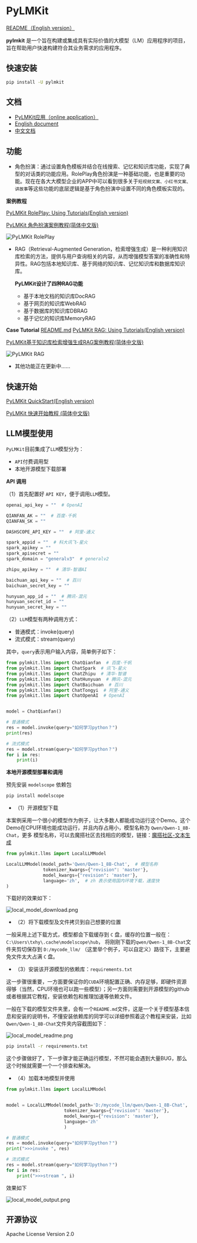 # PyLMKit


[README（English version）](https://github.com/52phm/pylmkit/blob/main/README_English.md)


**pylmkit** 是一个旨在构建或集成具有实际价值的大模型（LM）应用程序的项目，旨在帮助用户快速构建符合其业务需求的应用程序。


## 快速安装
```bash
pip install -U pylmkit
```

## 文档

- <a href="http://app.pylmkit.cn" target="_blank">PyLMKit应用（online application）</a>
- <a href="http://en.pylmkit.cn" target="_blank">English document</a>
- <a href="http://zh.pylmkit.cn" target="_blank">中文文档</a>


## 功能

- 角色扮演：通过设置角色模板并结合在线搜索、记忆和知识库功能，实现了典型的对话类的功能应用。RolePlay角色扮演是一种基础功能，也是重要的功能。现在在各大大模型企业的APP中可以看到很多关于`短视频文案、小红书文案、讲故事`等这些功能的底层逻辑是基于角色扮演中设置不同的角色模板实现的。
  
**案例教程**

[PyLMKit RolePlay: Using Tutorials(English version)](https://github.com/52phm/pylmkit/blob/main/examples/01-RolePlay-APP.md)

[PyLMKit 角色扮演案例教程(简体中文版)](https://github.com/52phm/pylmkit/blob/main/examples/01-角色扮演应用案例.ipynb)


![PyLMKit RolePlay](./docs/images/RolePlay.png)

- RAG（Retrieval-Augmented Generation，检索增强生成）是一种利用知识库检索的方法，提供与用户查询相关的内容，从而增强模型答案的准确性和特异性。RAG包括本地知识库、基于网络的知识库、记忆知识库和数据库知识库。

  **PyLMKit设计了四种RAG功能**

  - 基于本地文档的知识库DocRAG
  - 基于网页的知识库WebRAG
  - 基于数据库的知识库DBRAG
  - 基于记忆的知识库MemoryRAG


**Case Tutorial**
[README.md](README_English.md)
[PyLMKit RAG: Using Tutorials(English version)](https://github.com/52phm/pylmkit/blob/main/examples/02-RAG-Retrieval-Augmented-Generation.md)

[PyLMKit基于知识库检索增强生成RAG案例教程(简体中文版)](https://github.com/52phm/pylmkit/blob/main/examples/02-基于知识库检索增强生成RAG案例.ipynb)


![PyLMKit RAG](./docs/images/RAG.png)

- 其他功能正在更新中……


## 快速开始

[PyLMKit QuickStart(English version)](https://github.com/52phm/pylmkit/blob/main/examples/00-QuickStart.md)

[PyLMKit 快速开始教程 (简体中文版)](https://github.com/52phm/pylmkit/blob/main/examples/00-快速开始.md)

## LLM模型使用

`PyLMKit`目前集成了`LLM`模型分为：

- `API`付费调用型
- 本地开源模型下载部署

**API 调用**

（1）首先配置好 `API KEY`，便于调用`LLM`模型。

```python
openai_api_key = ""  # OpenAI

QIANFAN_AK = ""  # 百度-千帆
QIANFAN_SK = ""

DASHSCOPE_API_KEY = ""  # 阿里-通义

spark_appid = ""  # 科大讯飞-星火
spark_apikey = ""
spark_apisecret = ""
spark_domain = "generalv3"  # generalv2

zhipu_apikey = ""  # 清华-智谱AI

baichuan_api_key = ""  # 百川
baichuan_secret_key = ""

hunyuan_app_id = ""  # 腾讯-混元
hunyuan_secret_id = ""
hunyuan_secret_key = ""
```

（2）`LLM`模型有两种调用方式：

- 普通模式：invoke(query) 
- 流式模式：stream(query)

其中，`query`表示用户输入内容，简单例子如下：

```python
from pylmkit.llms import ChatQianfan  # 百度-千帆
from pylmkit.llms import ChatSpark  # 讯飞-星火
from pylmkit.llms import ChatZhipu  # 清华-智谱
from pylmkit.llms import ChatHunyuan  # 腾讯-混元
from pylmkit.llms import ChatBaichuan  # 百川
from pylmkit.llms import ChatTongyi  # 阿里-通义
from pylmkit.llms import ChatOpenAI  # OpenAI


model = ChatQianfan()

# 普通模式
res = model.invoke(query="如何学习python？")
print(res)

# 流式模式
res = model.stream(query="如何学习python？")
for i in res:
    print(i)

```

**本地开源模型部署和调用**

预先安装 `modelscope` 依赖包
```bash
pip install modelscope
```

- （1）开源模型下载

本案例采用一个很小的模型作为例子，让大多数人都能成功运行这个Demo。这个Demo在CPU环境也能成功运行，并且内存占用小，模型名称为 `Qwen/Qwen-1_8B-Chat`，更多
模型名称，可以去魔搭社区去找相应的模型，链接：[魔搭社区-文本生成](https://www.modelscope.cn/models?page=1&tasks=text-generation&type=nlp)

```python
from pylmkit.llms import LocalLLMModel

LocalLLMModel(model_path='Qwen/Qwen-1_8B-Chat',  # 模型名称
              tokenizer_kwargs={"revision": 'master'},  
              model_kwargs={"revision": 'master'},
              language='zh',  # zh 表示使用国内环境下载，速度快
)
```

下载好的效果如下：

![local_model_download.png](./docs/images/local_model_download.png)


- （2）将下载模型及文件拷贝到自己想要的位置

一般采用上述下载方式，模型都会下载缓存到 `C` 盘，缓存的位置一般在：`C:\Users\txhy\.cache\modelscope\hub`，
将刚刚下载的`qwen/Qwen-1_8B-Chat`文件夹剪切保存到 `D:/mycode_llm/` （这里举个例子，可以自定义）路径下，主要避免文件太大占满 `C` 盘。

- （3）安装该开源模型的依赖库：`requirements.txt`

这一步骤很重要，一方面要保证你的`CUDA`环境配置正确、内存足够，即硬件资源得够（当然，CPU环境也可以跑一些模型）；另一方面则需要到开源模型的github或者根据其它教程，安装依赖包和推理加速等依赖文件。

一般在下载的模型文件夹里，会有一个`README.md`文件，这是一个关于模型基本信息和安装的说明书，不懂安装依赖库的同学可以详细参照着这个教程来安装，比如`Qwen/Qwen-1_8B-Chat`文件夹内容截图如下：

![local_model_readme.png](./docs/images/local_model_readme.png)

```bash
pip install -r requirements.txt
```
这个步骤做好了，下一步骤才能正确运行模型，不然可能会遇到大量BUG，那么这个时候就需要一个一个排查和解决。

- （4）加载本地模型并使用

```python
from pylmkit.llms import LocalLLMModel


model = LocalLLMModel(model_path='D:/mycode_llm/qwen/Qwen-1_8B-Chat',  # 前面保存的模型文件路径
                      tokenizer_kwargs={"revision": 'master'},
                      model_kwargs={"revision": 'master'},
                      language='zh'
                      )

# 普通模式
res = model.invoke(query="如何学习python？")
print(">>>invoke ", res)

# 流式模式
res = model.stream(query="如何学习python？")
for i in res:
    print(">>>stream ", i)


```

效果如下

![local_model_output.png](./docs/images/local_model_output.png)

## 开源协议

Apache License Version 2.0





